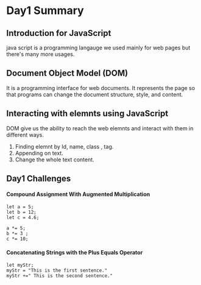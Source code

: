 
# Day1 Summary

## Introduction for JavaScript 
java script is a programming langauge we used mainly for web pages but there's many more usages.



## Document Object Model (DOM)
It is a programming interface for web documents. It represents the page so that programs can change the document structure, style, and content.


## Interacting with elemnts using JavaScript
DOM give us the ability to reach the web elemnts and interact with them in different ways.
1. Finding elemnt by Id, name, class , tag.
2. Appending on text.
3. Change the whole text content.

## Day1 Challenges 
#### Compound Assignment With Augmented Multiplication
    let a = 5;
    let b = 12;
    let c = 4.6;
	
    a *= 5;
    b *= 3 ;
    c *= 10;
	
	
#### 	Concatenating Strings with the Plus Equals Operator
    let myStr;
    myStr = "This is the first sentence."
    myStr +=" This is the second sentence."




